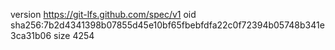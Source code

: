 version https://git-lfs.github.com/spec/v1
oid sha256:7b2d4341398b07855d45e10bf65fbebfdfa22c0f72394b05748b341e3ca31b06
size 4254
